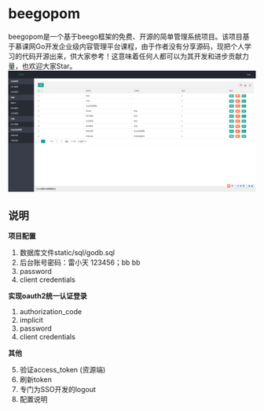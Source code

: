 # beegopom
beegopom是一个基于beego框架的免费、开源的简单管理系统项目。该项目基于慕课网Go开发企业级内容管理平台课程，由于作者没有分享源码，现把个人学习的代码开源出来，供大家参考！这意味着任何人都可以为其开发和进步贡献力量，也欢迎大家Star。  
![pip1](./static/img/show.png)

## 说明

**项目配置**

1. 数据库文件static/sql/godb.sql  
2. 后台账号密码：雷小天 123456；bb bb
3. password
4. client credentials

**实现oauth2统一认证登录**

1. authorization_code
2. implicit
3. password
4. client credentials

**其他**

5. 验证access_token (资源端)
6. 刷新token
7. 专门为SSO开发的logout
8. 配置说明
